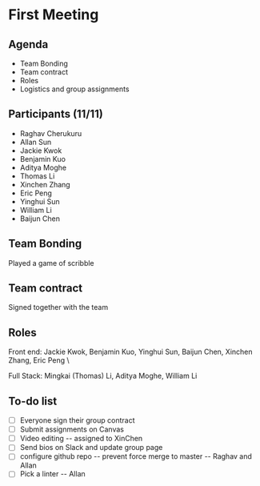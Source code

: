 # First Meeting
## Agenda
- Team Bonding
- Team contract
- Roles
- Logistics and group assignments
## Participants (11/11)

* Raghav Cherukuru
* Allan Sun
* Jackie Kwok
* Benjamin Kuo
* Aditya Moghe
* Thomas Li
* Xinchen Zhang
* Eric Peng
* Yinghui Sun
* William Li
* Baijun Chen
  
## Team Bonding
Played a game of scribble

## Team contract
Signed together with the team

## Roles
Front end: Jackie Kwok, Benjamin Kuo, Yinghui Sun, Baijun Chen, Xinchen Zhang, Eric Peng \

Full Stack: Mingkai (Thomas) Li, Aditya Moghe, William Li



## To-do list
- [ ] Everyone sign their group contract
- [ ] Submit assignments on Canvas
- [ ] Video editing -- assigned to XinChen
- [ ] Send bios on Slack and update group page 
- [ ] configure github repo -- prevent force merge to master -- Raghav and Allan
- [ ] Pick a linter -- Allan

